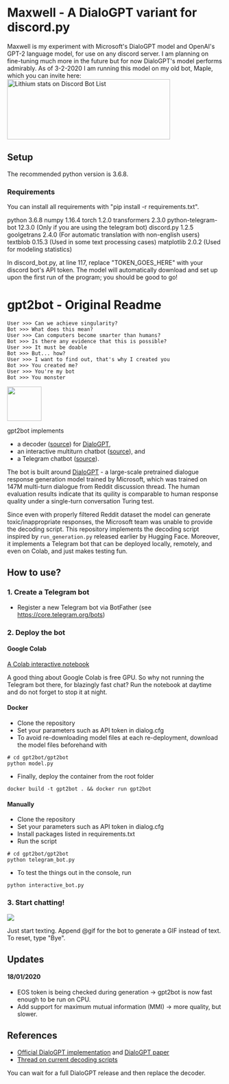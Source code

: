 # Maxwell - A DialoGPT variant for discord.py

Maxwell is my experiment with Microsoft's DialoGPT model and OpenAI's GPT-2 language model, for use on any discord server.  I am planning on fine-tuning much more in the future but for now DialoGPT's model performs admirably.
As of 3-2-2020 I am running this model on my old bot, Maple, which you can invite here:
<a href="https://discordbotlist.com/bots/571924469661302814">
    <img
        width="380"
        height="140"
        src="https://discordbotlist.com/bots/571924469661302814/widget"
        alt="Lithium stats on Discord Bot List">
</a>

## Setup

The recommended python version is 3.6.8.  

### Requirements
You can install all requirements with "pip install -r requirements.txt".

python 3.6.8
numpy 1.16.4
torch 1.2.0
transformers 2.3.0
python-telegram-bot 12.3.0 (Only if you are using the telegram bot)
discord.py 1.2.5
goolgetrans 2.4.0 (For automatic translation with non-english users)
textblob 0.15.3 (Used in some text processing cases)
matplotlib 2.0.2 (Used for modeling statistics)

In discord_bot.py, at line 117, replace "TOKEN_GOES_HERE" with your discord bot's API token.
The model will automatically download and set up upon the first run of the program; you should be good to go!

# gpt2bot - Original Readme

```
User >>> Can we achieve singularity?
Bot >>> What does this mean?
User >>> Can computers become smarter than humans?
Bot >>> Is there any evidence that this is possible?
User >>> It must be doable
Bot >>> But... how?
User >>> I want to find out, that's why I created you
Bot >>> You created me?
User >>> You're my bot
Bot >>> You monster
```

<img src="https://github.com/polakowo/gpt2bot/blob/master/reddit.png?raw=true" width=80>

gpt2bot implements 
  - a decoder ([source](https://github.com/polakowo/gpt2bot/blob/master/gpt2bot/decoder.py)) for [DialoGPT](https://github.com/microsoft/DialoGPT), 
  - an interactive multiturn chatbot ([source](https://github.com/polakowo/gpt2bot/blob/master/gpt2bot/interactive_bot.py)), and 
  - a Telegram chatbot ([source](https://github.com/polakowo/gpt2bot/blob/master/gpt2bot/telegram_bot.py)).
  
The bot is built around [DialoGPT](https://github.com/microsoft/DialoGPT) - a large-scale pretrained dialogue response generation model trained by Microsoft, which was trained on 147M multi-turn dialogue from Reddit discussion thread. The human evaluation results indicate that its quility is comparable to human response quality under a single-turn conversation Turing test.

Since even with properly filtered Reddit dataset the model can generate toxic/inappropriate responses, the Microsoft team was unable to provide the decoding script. This repository implements the decoding script inspired by `run_generation.py` released earlier by Hugging Face. Moreover, it implements a Telegram bot that can be deployed locally, remotely, and even on Colab, and just makes testing fun.
  
## How to use?

### 1. Create a Telegram bot

- Register a new Telegram bot via BotFather (see https://core.telegram.org/bots)

### 2. Deploy the bot

#### Google Colab

[A Colab interactive notebook](https://colab.research.google.com/github/polakowo/gpt2bot/blob/master/Demo.ipynb)

A good thing about Google Colab is free GPU. So why not running the Telegram bot there, for blazingly fast chat? Run the notebook at daytime and do not forget to stop it at night.

#### Docker

- Clone the repository
- Set your parameters such as API token in dialog.cfg
- To avoid re-downloading model files at each re-deployment, download the model files beforehand with
```
# cd gpt2bot/gpt2bot
python model.py
```
- Finally, deploy the container from the root folder
```
docker build -t gpt2bot . && docker run gpt2bot
```

#### Manually

- Clone the repository
- Set your parameters such as API token in dialog.cfg
- Install packages listed in requirements.txt
- Run the script
```
# cd gpt2bot/gpt2bot
python telegram_bot.py
```
- To test the things out in the console, run
```
python interactive_bot.py
```

### 3. Start chatting!

![](telegram_bot.gif)

Just start texting. Append @gif for the bot to generate a GIF instead of text. To reset, type "Bye".

## Updates

#### 18/01/2020

- EOS token is being checked during generation -> gpt2bot is now fast enough to be run on CPU.
- Add support for maximum mutual information (MMI) -> more quality, but slower.

## References

- [Official DialoGPT implementation](https://github.com/microsoft/DialoGPT) and [DialoGPT paper](https://arxiv.org/abs/1911.00536)
- [Thread on current decoding scripts](https://github.com/microsoft/DialoGPT/issues/3)

You can wait for a full DialoGPT release and then replace the decoder.

